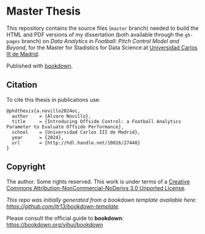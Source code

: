 # Master Thesis

This repository contains the source files (`master` branch) needed to build the HTML and PDF versions of my dissertation (both available through the `gh-pages` branch) on *Data Analytics in Football: Pitch Control Model and Beyond*,  for the Master for Stadistics for Data Science at [Universidad Carlos III de Madrid](https://www.uc3m.es).

Published with [bookdown](https://github.com/rstudio/bookdown).

## Citation

To cite this thesis in publications use:

```
@phdthesis{a.novillo2024oc,
  author    = {Álvaro Novillo},
  title     = {Introducing Offside Control: a Football Analytics Parameter to Evaluate Offside Performance},
  school    = {Universidad Carlos III de Madrid},
  year      = {2024},
  url       = {http://hdl.handle.net/10016/27448}
}
```

## Copyright

The author. Some rights reserved. This work is under terms of a [Creative Commons Attribution-NonCommercial-NoDerivs 3.0 Unported License](http://creativecommons.org/licenses/by-nc-nd/3.0).


*This repo was initially generated from a bookdown template available here: https://github.com/jtr13/bookdown-template.*


Please consult the official guide to **bookdown**: https://bookdown.org/yihui/bookdown

